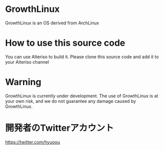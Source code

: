 # GrowthLinux
GrowthLinux is an OS derived from ArchLinux
# How to use this source code
You can use Alteriso to build it. Please clone this source code and add it to your Alteriso channel
# Warning
GrowthLinux is currently under development. The use of GrowthLinux is at your own risk, and we do not guarantee any damage caused by GrowthLinux.
# 開発者のTwitterアカウント
https://twitter.com/hyuoou
